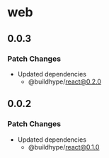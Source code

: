 # web

## 0.0.3

### Patch Changes

- Updated dependencies
  - @buildhype/react@0.2.0

## 0.0.2

### Patch Changes

- Updated dependencies
  - @buildhype/react@0.1.0
